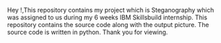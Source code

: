 Hey !,This repository contains my project which is Steganography which was assigned to us during my 6 weeks IBM Skillsbuild internship. This repository contains the source code along with the output picture. The source code is written in python. Thank you for viewing.
